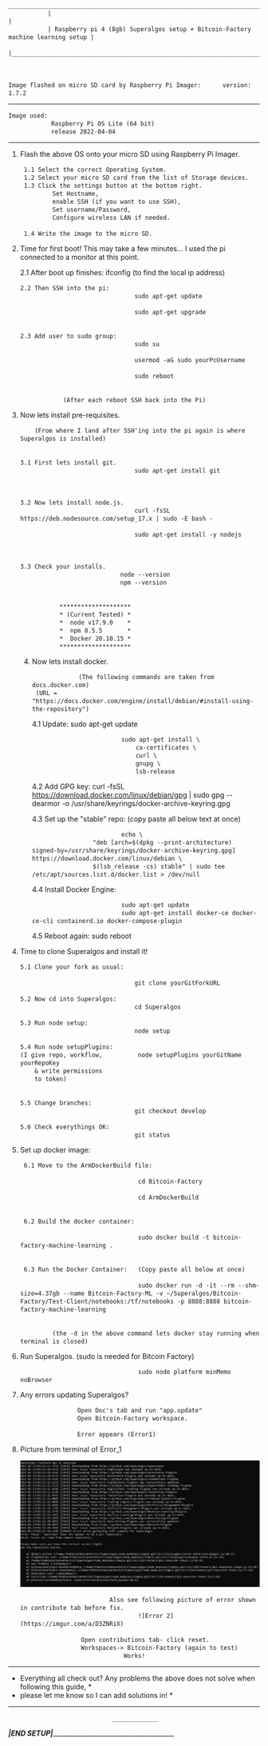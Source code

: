 
                ________________________________________________________________________________
               |                                                                                |
               | Raspberry pi 4 (8gb) Superalgos setup + Bitcoin-Factory machine learning setup |
               |________________________________________________________________________________|



    Image flashed on micro SD card by Raspberry Pi Imager:      version: 1.7.2


    
******************************************************
    Image used:
                Raspberry Pi OS Lite (64 bit)
                release 2022-04-04
******************************************************



1. Flash the above OS onto your micro SD using Raspberry Pi Imager.

        1.1 Select the correct Operating System.
        1.2 Select your micro SD card from the list of Storage devices.
        1.3 Click the settings button at the bottom right.
                Set Hostname, 
                enable SSH (if you want to use SSH), 
                Set username/Password, 
                Configure wireless LAN if needed.

        1.4 Write the image to the micro SD.



2.  Time for first boot! This may take a few minutes... I used the pi connected to a monitor at this point.        

    2.1 After boot up finishes:
                                        ifconfig        (to find the local ip address)

        2.2 Then SSH into the pi:
                                        sudo apt-get update

                                        sudo apt-get upgrade


		2.3 Add user to sudo group: 
                                    	sudo su

                                    	usermod -aG sudo yourPcUsername

                                    	sudo reboot


                    (After each reboot SSH back into the Pi)        

                                    

3.  Now lets install pre-requisites.

            (From where I land after SSH'ing into the pi again is where Superalgos is installed)


        3.1 First lets install git.
                                        sudo apt-get install git



        3.2 Now lets install node.js.
                                        curl -fsSL https://deb.nodesource.com/setup_17.x | sudo -E bash -

                                        sudo apt-get install -y nodejs



        3.3 Check your installs.
                                    node --version
                                    npm --version


                   ********************
				   * (Current Tested) *
				   *  node v17.9.0    *
				   *  npm 8.5.5       *  
				   *  Docker 20.10.15 *
                   ******************** 
        


    4. Now lets install docker.

                        (The following commands are taken from docs.docker.com)
            (URL = "https://docs.docker.com/engine/install/debian/#install-using-the-repository")


        4.1 Update:
                                    sudo apt-get update 

                                    sudo apt-get install \
                                        ca-certificates \
                                        curl \
                                        gnupg \
                                        lsb-release

        4.2 Add GPG key:
                                    curl -fsSL https://download.docker.com/linux/debian/gpg | sudo gpg --dearmor -o /usr/share/keyrings/docker-archive-keyring.gpg


        4.3 Set up the "stable" repo:       (copy paste all below text at once)

                                    echo \
                            "deb [arch=$(dpkg --print-architecture) signed-by=/usr/share/keyrings/docker-archive-keyring.gpg] https://download.docker.com/linux/debian \
                            $(lsb_release -cs) stable" | sudo tee /etc/apt/sources.list.d/docker.list > /dev/null


        
        4.4 Install Docker Engine:

                                    sudo apt-get update
                                    sudo apt-get install docker-ce docker-ce-cli containerd.io docker-compose-plugin


        4.5 Reboot again:
				                    sudo reboot


5.  Time to clone Superalgos and install it!

        5.1 Clone your fork as usual:
        
                                        git clone yourGitForkURL

        5.2 Now cd into Superalgos:
                                        cd Superalgos

        5.3 Run node setup:
                                        node setup    

        5.4 Run node setupPlugins:
        (I give repo, workflow,          node setupPlugins yourGitName yourRepoKey
            & write permissions
            to token)
    

        5.5 Change branches:
                                        git checkout develop

        5.6 Check everythings OK:
                                        git status



6. Set up docker image:

        6.1 Move to the ArmDockerBuild file:

                                        cd Bitcoin-Factory

                                        cd ArmDockerBuild


        6.2 Build the docker container:

                                        sudo docker build -t bitcoin-factory-machine-learning .


        6.3 Run the Docker Container:   (Copy paste all below at once)

                                        sudo docker run -d -it --rm --shm-size=4.37gb --name Bitcoin-Factory-ML -v ~/Superalgos/Bitcoin-Factory/Test-Client/notebooks:/tf/notebooks -p 8888:8888 bitcoin-factory-machine-learning		

                                        
				(the -d in the above command lets docker stay running when terminal is closed)



7. Run Superalgos. 
    (sudo is needed for Bitcoin Factory)
        
                                        sudo node platform minMemo noBrowser



5.  Any errors updating Superalgos?

                        Open Doc's tab and run "app.update"
                        Open Bitcoin-Factory workspace.
			
                        Error appears (Error1)
			
1. Picture from terminal of Error_1


	![Error1](https://raw.githubusercontent.com/theblockchainarborist/Superalgos-Guides/main/Error%20Pictures/Error_1.png)



				

                                Also see following picture of error shown in contribute tab before fix.
                                        ![Error 2](https://imgur.com/a/D3ZNRiX)

                        Open contributions tab- click reset.
                        Workspaces-> Bitcoin-Factory (again to test)
                                    Works!

                        


  *  ********************************************************************************************
  *  Everything all check out? Any problems the above does not solve when following this guide, *
  *  please let me know so I can add solutions in!                                              *
  *********************************************************************************************** 


                                 _____________
_________________________________|_END SETUP_|_______________________________________________________________________

